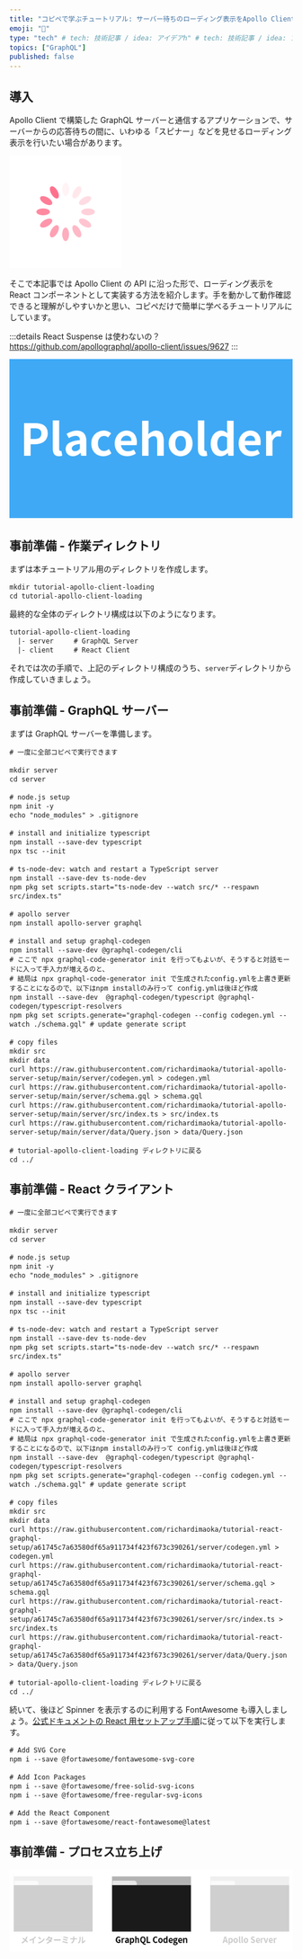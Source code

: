 ```yaml
---
title: "コピペで学ぶチュートリアル: サーバー待ちのローディング表示をApollo Client + Reactで行う"
emoji: "🐷"
type: "tech" # tech: 技術記事 / idea: アイデアh" # tech: 技術記事 / idea: アイデア
topics: ["GraphQL"]
published: false
---
```


## 導入

Apollo Client で構築した GraphQL サーバーと通信するアプリケーションで、サーバーからの応答待ちの間に、いわゆる「スピナー」などを見せるローディング表示を行いたい場合があります。

![spinner](/images/26a9ec78c43463/Spinner.gif)

そこで本記事では Apollo Client の API に沿った形で、ローディング表示を React コンポーネントとして実装する方法を紹介します。手を動かして動作確認できると理解がしやすいかと思い、コピペだけで簡単に学べるチュートリアルにしています。

:::details React Suspense は使わないの？
https://github.com/apollographql/apollo-client/issues/9627
:::

![placeholder](/images/26a9ec78c43463/placeholder.png)

## 事前準備 - 作業ディレクトリ

まずは本チュートリアル用のディレクトリを作成します。

```sh:以下のコマンドを実行してください
mkdir tutorial-apollo-client-loading
cd tutorial-apollo-client-loading
```

最終的な全体のディレクトリ構成は以下のようになります。

```:ディレクトリ構成
tutorial-apollo-client-loading
  |- server     # GraphQL Server
  |- client     # React Client
```

それでは次の手順で、上記のディレクトリ構成のうち、`server`ディレクトリから作成していきましょう。

## 事前準備 - GraphQL サーバー

まずは GraphQL サーバーを準備します。

```sh:以下のコマンドを実行してください
# 一度に全部コピペで実行できます

mkdir server
cd server

# node.js setup
npm init -y
echo "node_modules" > .gitignore

# install and initialize typescript
npm install --save-dev typescript
npx tsc --init

# ts-node-dev: watch and restart a TypeScript server
npm install --save-dev ts-node-dev
npm pkg set scripts.start="ts-node-dev --watch src/* --respawn src/index.ts"

# apollo server
npm install apollo-server graphql

# install and setup graphql-codegen
npm install --save-dev @graphql-codegen/cli
# ここで npx graphql-code-generator init を行ってもよいが、そうすると対話モードに入って手入力が増えるのと、
# 結局は npx graphql-code-generator init で生成されたconfig.ymlを上書き更新することになるので、以下はnpm installのみ行って config.ymlは後ほど作成
npm install --save-dev  @graphql-codegen/typescript @graphql-codegen/typescript-resolvers
npm pkg set scripts.generate="graphql-codegen --config codegen.yml --watch ./schema.gql" # update generate script

# copy files
mkdir src
mkdir data
curl https://raw.githubusercontent.com/richardimaoka/tutorial-apollo-server-setup/main/server/codegen.yml > codegen.yml
curl https://raw.githubusercontent.com/richardimaoka/tutorial-apollo-server-setup/main/server/schema.gql > schema.gql
curl https://raw.githubusercontent.com/richardimaoka/tutorial-apollo-server-setup/main/server/src/index.ts > src/index.ts
curl https://raw.githubusercontent.com/richardimaoka/tutorial-apollo-server-setup/main/server/data/Query.json > data/Query.json

# tutorial-apollo-client-loading ディレクトリに戻る
cd ../
```

## 事前準備 - React クライアント

```sh:以下のコマンドを実行してください
# 一度に全部コピペで実行できます

mkdir server
cd server

# node.js setup
npm init -y
echo "node_modules" > .gitignore

# install and initialize typescript
npm install --save-dev typescript
npx tsc --init

# ts-node-dev: watch and restart a TypeScript server
npm install --save-dev ts-node-dev
npm pkg set scripts.start="ts-node-dev --watch src/* --respawn src/index.ts"

# apollo server
npm install apollo-server graphql

# install and setup graphql-codegen
npm install --save-dev @graphql-codegen/cli
# ここで npx graphql-code-generator init を行ってもよいが、そうすると対話モードに入って手入力が増えるのと、
# 結局は npx graphql-code-generator init で生成されたconfig.ymlを上書き更新することになるので、以下はnpm installのみ行って config.ymlは後ほど作成
npm install --save-dev  @graphql-codegen/typescript @graphql-codegen/typescript-resolvers
npm pkg set scripts.generate="graphql-codegen --config codegen.yml --watch ./schema.gql" # update generate script

# copy files
mkdir src
mkdir data
curl https://raw.githubusercontent.com/richardimaoka/tutorial-react-graphql-setup/a61745c7a63580df65a911734f423f673c390261/server/codegen.yml > codegen.yml
curl https://raw.githubusercontent.com/richardimaoka/tutorial-react-graphql-setup/a61745c7a63580df65a911734f423f673c390261/server/schema.gql > schema.gql
curl https://raw.githubusercontent.com/richardimaoka/tutorial-react-graphql-setup/a61745c7a63580df65a911734f423f673c390261/server/src/index.ts > src/index.ts
curl https://raw.githubusercontent.com/richardimaoka/tutorial-react-graphql-setup/a61745c7a63580df65a911734f423f673c390261/server/data/Query.json > data/Query.json

# tutorial-apollo-client-loading ディレクトリに戻る
cd ../
```

続いて、後ほど Spinner を表示するのに利用する FontAwesome も導入しましょう。[公式ドキュメントの React 用セットアップ手順](https://fontawesome.com/docs/web/use-with/react/)に従って以下を実行します。

```sh:以下のコマンドを実行してください
# Add SVG Core
npm i --save @fortawesome/fontawesome-svg-core

# Add Icon Packages
npm i --save @fortawesome/free-solid-svg-icons
npm i --save @fortawesome/free-regular-svg-icons

# Add the React Component
npm i --save @fortawesome/react-fontawesome@latest
```

## 事前準備 - プロセス立ち上げ

![terminals](/images/26a9ec78c43463/terminals.png)
